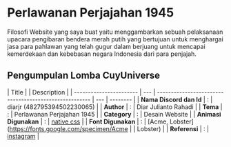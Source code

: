 # Perlawanan Perjajahan 1945

Filosofi Website yang saya buat yaitu menggambarkan sebuah pelaksanaan upacara pengibaran bendera merah putih yang bertujuan untuk menghargai jasa para pahlawan yang telah gugur dalam berjuang untuk mencapai kemerdekaan dan kebebasan negara Indonesia dari para penjajah.

## Pengumpulan Lomba CuyUniverse

| Title                   |     | Description                                            |
| ----------------------- | --- | ------------------------------------------------------ | --- | -------- |
| **Nama Discord dan Id** | :   | diarjr (482795394502230065)                            |
| **Author**              | :   | Diar Julianto Rahadi                                   |
| **Tema**                | :   | Perlawanan Perjajahan 1945                             |
| **Category**            | :   | Desain Website                                         |
| **Animasi Digunakan**   | :   | [native css](styles.css)                               |
| **Font Digunakan**      | :   | [Acme, Lobster](https://fonts.google.com/specimen/Acme |     | Lobster) |
| **Referensi**           | :   | [instagram](instagram.com)                           |
